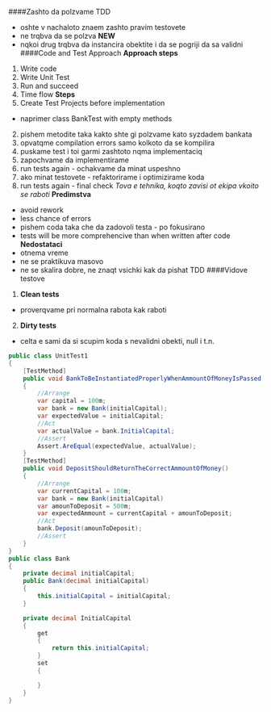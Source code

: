 ####Zashto da polzvame TDD
- oshte v nachaloto znaem zashto pravim testovete
- ne trqbva da se polzva **NEW**
- nqkoi drug trqbva da instancira obektite i da se pogriji da sa validni
####Code and Test Approach
**Approach steps**
1. Write code
2. Write Unit Test
3. Run and succeed
4. Time flow 
**Steps**
1. Create Test Projects before implementation
 - naprimer class BankTest with empty methods
2. pishem metodite taka kakto shte gi polzvame kato syzdadem bankata
3. opvatqme compilation errors samo kolkoto da se kompilira
4. puskame test i toi garmi zashtoto nqma implementaciq
5. zapochvame da implementirame
6. run tests again - ochakvame  da minat uspeshno
7. ako minat testovete - refaktorirame i optimizirame koda
8. run tests again - final check
*Tova e tehnika, koqto zavisi ot ekipa vkoito se raboti*
**Predimstva**
- avoid rework
- less chance of errors
- pishem coda taka che da zadovoli testa - po fokusirano
- tests will be more comprehencive than when written after code
**Nedostataci**
- otnema vreme
- ne se praktikuva masovo
- ne se skalira dobre, ne znaqt vsichki kak da pishat TDD
####Vidove testove
1. **Clean tests**
- proverqvame pri normalna rabota kak raboti
2. **Dirty tests**
- celta e sami da si scupim koda s nevalidni obekti, null i t.n.

```C#
public class UnitTest1
{
    [TestMethod]
    public void BankToBeInstantiatedProperlyWhenAmmountOfMoneyIsPassed()
    {
        //Arrange
        var capital = 100m;
        var bank = new Bank(initialCapital);
        var expectedValue = initialCapital;
        //Act
        var actualValue = bank.InitialCapital;
        //Assert
        Assert.AreEqual(expectedValue, actualValue);
    }
    [TestMethod]
    public void DepositShouldReturnTheCorrectAmmountOfMoney()
    {
        //Arrange
        var currentCapital = 100m;
        var bank = new Bank(initialCapital)
        var amounToDeposit = 500m;
        var expectedAmmount = currentCapital + amounToDeposit;
        //Act
        bank.Deposit(amounToDeposit);
        //Assert
    }
}
public class Bank
{
    private decimal initialCapital;
    public Bank(decimal initialCapital)
    {
        this.initialCapital = initialCapital;
    }

    private decimal InitialCapital
    {
        get
        {
            return this.initialCapital;
        }
        set
        {

        }
    }
}

```